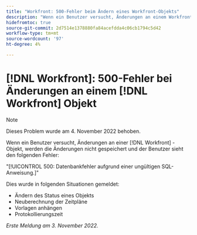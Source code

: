 ```yaml
---
title: "Workfront: 500-Fehler beim Ändern eines Workfront-Objekts"
description: "Wenn ein Benutzer versucht, Änderungen an einem Workfront-Objekt vorzunehmen, werden die Änderungen nicht gespeichert, und der Benutzer sieht einen Fehler."
hidefromtoc: true
source-git-commit: 2d7514e1378880fa84acefdda4c06cb1794c5d42
workflow-type: tm+mt
source-wordcount: '97'
ht-degree: 4%

---
```



# [!DNL Workfront]: 500-Fehler bei Änderungen an einem [!DNL Workfront] Objekt

>[!NOTE]
>
>Dieses Problem wurde am 4. November 2022 behoben.

Wenn ein Benutzer versucht, Änderungen an einer [!DNL Workfront] -Objekt, werden die Änderungen nicht gespeichert und der Benutzer sieht den folgenden Fehler:

&quot;[!UICONTROL 500: Datenbankfehler aufgrund einer ungültigen SQL-Anweisung.]&quot;

Dies wurde in folgenden Situationen gemeldet:

* Ändern des Status eines Objekts
* Neuberechnung der Zeitpläne
* Vorlagen anhängen
* Protokollierungszeit

_Erste Meldung am 3. November 2022._

